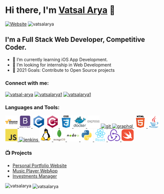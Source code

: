 # Hi there, I'm [Vatsal Arya][website] 👋
[![Website](https://img.shields.io/website?label=Portfolio%20Website&style=for-the-badge&url=https%3A%2F%2Fcodestackr.com)](https://vatsalarya.github.io/portfolio/)
<span align="left"> <img src="https://komarev.com/ghpvc/?username=vatsalarya&label=Profile%20views&color=0e75b6&style=flat" alt="vatsalarya" height="28"/> </span>

## I'm a Full Stack Web Developer, Competitive Coder.

- 🔭 I’m currently learning iOS App Development.
- 👯 I’m looking for internship in Web Development
- 🥅 2021 Goals: Contribute to Open Source projects
<h3 align="left">Connect with me:</h3>
<p align="left">
<a href="https://linkedin.com/in/vatsal-arya" target="blank"><img align="center" src="https://raw.githubusercontent.com/rahuldkjain/github-profile-readme-generator/master/src/images/icons/Social/linked-in-alt.svg" alt="vatsal-arya" height="30" width="40" /></a>
<a href="https://www.codechef.com/users/vatsalarya1" target="blank"><img align="center" src="https://i.ibb.co/P15BWbF/ce4fd2180646452aa0b03c3ffa3ef8e2.png" alt="vatsalarya1" height="30" width="40" /></a>
<a href="https://instagram.com/vatsalarya1" target="blank"><img align="center" src="https://raw.githubusercontent.com/rahuldkjain/github-profile-readme-generator/master/src/images/icons/Social/instagram.svg" alt="vatsalarya1" height="30" width="40" /></a>
</p>

<h3 align="left">Languages and Tools:</h3>
<p align="left"> <a href="https://aws.amazon.com" target="_blank"> <img src="https://raw.githubusercontent.com/devicons/devicon/master/icons/amazonwebservices/amazonwebservices-original-wordmark.svg" alt="aws" width="40" height="40"/> </a> <a href="https://getbootstrap.com" target="_blank"> <img src="https://raw.githubusercontent.com/devicons/devicon/master/icons/bootstrap/bootstrap-plain-wordmark.svg" alt="bootstrap" width="40" height="40"/> </a> <a href="https://www.cprogramming.com/" target="_blank"> <img src="https://raw.githubusercontent.com/devicons/devicon/master/icons/c/c-original.svg" alt="c" width="40" height="40"/> </a> <a href="https://www.w3schools.com/cpp/" target="_blank"> <img src="https://raw.githubusercontent.com/devicons/devicon/master/icons/cplusplus/cplusplus-original.svg" alt="cplusplus" width="40" height="40"/> </a> <a href="https://www.w3schools.com/css/" target="_blank"> <img src="https://raw.githubusercontent.com/devicons/devicon/master/icons/css3/css3-original-wordmark.svg" alt="css3" width="40" height="40"/> </a> <a href="https://www.docker.com/" target="_blank"> <img src="https://raw.githubusercontent.com/devicons/devicon/master/icons/docker/docker-original-wordmark.svg" alt="docker" width="40" height="40"/> </a> <a href="https://expressjs.com" target="_blank"> <img src="https://raw.githubusercontent.com/devicons/devicon/master/icons/express/express-original-wordmark.svg" alt="express" width="40" height="40"/> </a> <a href="https://git-scm.com/" target="_blank"> <img src="https://www.vectorlogo.zone/logos/git-scm/git-scm-icon.svg" alt="git" width="40" height="40"/> </a> <a href="https://graphql.org" target="_blank"> <img src="https://www.vectorlogo.zone/logos/graphql/graphql-icon.svg" alt="graphql" width="40" height="40"/> </a> <a href="https://www.w3.org/html/" target="_blank"> <img src="https://raw.githubusercontent.com/devicons/devicon/master/icons/html5/html5-original-wordmark.svg" alt="html5" width="40" height="40"/> </a> <a href="https://www.java.com" target="_blank"> <img src="https://raw.githubusercontent.com/devicons/devicon/master/icons/java/java-original.svg" alt="java" width="40" height="40"/> </a> <a href="https://developer.mozilla.org/en-US/docs/Web/JavaScript" target="_blank"> <img src="https://raw.githubusercontent.com/devicons/devicon/master/icons/javascript/javascript-original.svg" alt="javascript" width="40" height="40"/> </a> <a href="https://www.jenkins.io" target="_blank"> <img src="https://www.vectorlogo.zone/logos/jenkins/jenkins-icon.svg" alt="jenkins" width="40" height="40"/> </a> <a href="https://www.linux.org/" target="_blank"> <img src="https://raw.githubusercontent.com/devicons/devicon/master/icons/linux/linux-original.svg" alt="linux" width="40" height="40"/> </a> <a href="https://www.mongodb.com/" target="_blank"> <img src="https://raw.githubusercontent.com/devicons/devicon/master/icons/mongodb/mongodb-original-wordmark.svg" alt="mongodb" width="40" height="40"/> </a> <a href="https://nodejs.org" target="_blank"> <img src="https://raw.githubusercontent.com/devicons/devicon/master/icons/nodejs/nodejs-original-wordmark.svg" alt="nodejs" width="40" height="40"/> </a> <a href="https://www.python.org" target="_blank"> <img src="https://raw.githubusercontent.com/devicons/devicon/master/icons/python/python-original.svg" alt="python" width="40" height="40"/> </a> <a href="https://reactjs.org/" target="_blank"> <img src="https://raw.githubusercontent.com/devicons/devicon/master/icons/react/react-original-wordmark.svg" alt="react" width="40" height="40"/> </a> <a href="https://redux.js.org" target="_blank"> <img src="https://raw.githubusercontent.com/devicons/devicon/master/icons/redux/redux-original.svg" alt="redux" width="40" height="40"/> </a> <a href="https://developer.apple.com/swift/" target="_blank"> <img src="https://raw.githubusercontent.com/devicons/devicon/master/icons/swift/swift-original.svg" alt="swift" width="40" height="40"/> </a> <a href="https://www.typescriptlang.org/" target="_blank"> 
<!--   <img src="https://raw.githubusercontent.com/devicons/devicon/master/icons/typescript/typescript-original.svg" alt="typescript" width="40" height="40"/> -->
  </a> </p>

### 📺 Projects

<!-- Projects:START -->
- [Personal Portfolio Website](https://vatsalarya.github.io/portfolio/)
- [Music Player WebApp](https://github.com/vatsalarya/musicplayer)
- [Investments Manager](https://github.com/vatsalarya/InvestmentsManager)
<!-- Projects:END -->


<span><img align="left" src="https://github-readme-stats.vercel.app/api/top-langs?username=vatsalarya&show_icons=true&locale=en&layout=compact&theme=material-palenight" alt="vatsalarya" /></span>

<span>&nbsp;<img align="center" src="https://github-readme-stats.vercel.app/api?username=vatsalarya&show_icons=true&locale=en&theme=material-palenight" alt="vatsalarya" /></span>

[website]: https://vatsalarya.github.io/portfolio/

